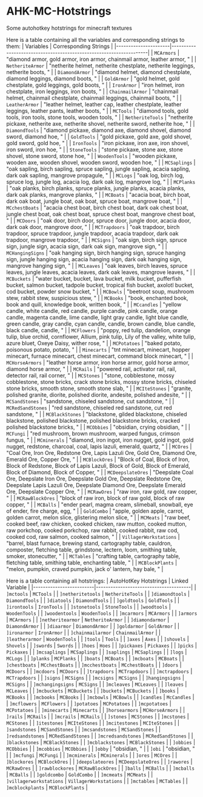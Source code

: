 # AHK-MC-Hotstrings
Some autohotkey hotstrings for minecraft textures

Here is a table containing all the variables and corresponding strings to them:
| Variables            | Corresponding Strings                                               |
|----------------------|--------------------------------------------------------------------|
| `MCArmors`           | "diamond armor, gold armor, iron armor, chainmail armor, leather armor, " |
| `NetheriteArmor`     | "netherite helmet, netherite chestplate, netherite leggings, netherite boots, " |
| `DiamondArmor`       | "diamond helmet, diamond chestplate, diamond leggings, diamond boots, " |
| `GoldArmor`          | "gold helmet, gold chestplate, gold leggings, gold boots, "           |
| `IronArmor`          | "iron helmet, iron chestplate, iron leggings, iron boots, "           |
| `ChainmailArmor`     | "chainmail helmet, chainmail chestplate, chainmail leggings, chainmail boots, " |
| `LeatherArmor`       | "leather helmet, leather cap, leather chestplate, leather leggings, leather pants, leather boots, " |
| `MCTools`            | "diamond tools, gold tools, iron tools, stone tools, wooden tools, " |
| `NetheriteTools`     | "netherite pickaxe, netherite axe, netherite shovel, netherite sword, netherite hoe, " |
| `DiamondTools`       | "diamond pickaxe, diamond axe, diamond shovel, diamond sword, diamond hoe, " |
| `GoldTools`          | "gold pickaxe, gold axe, gold shovel, gold sword, gold hoe, "           |
| `IronTools`          | "iron pickaxe, iron axe, iron shovel, iron sword, iron hoe, "           |
| `StoneTools`         | "stone pickaxe, stone axe, stone shovel, stone sword, stone hoe, "     |
| `WoodenTools`        | "wooden pickaxe, wooden axe, wooden shovel, wooden sword, wooden hoe, " |
| `MCSaplings`         | "oak sapling, birch sapling, spruce sapling, jungle sapling, acacia sapling, dark oak sapling, mangrove propagule, " |
| `MCLogs`             | "oak log, birch log, spruce log, jungle log, acacia log, dark oak log, mangrove log, " |
| `MCPlanks`           | "oak planks, birch planks, spruce planks, jungle planks, acacia planks, dark oak planks, mangrove planks, " |
| `MCBoats`            | "acacia boat, birch boat, dark oak boat, jungle boat, oak boat, spruce boat, mangrove boat, " |
| `MCchestBoats`       | "acacia chest boat, birch chest boat, dark oak chest boat, jungle chest boat, oak chest boat, spruce chest boat, mangrove chest boat, " |
| `MCDoors`            | "oak door, birch door, spruce door, jungle door, acacia door, dark oak door, mangrove door, " |
| `MCTrapdoors`        | "oak trapdoor, birch trapdoor, spruce trapdoor, jungle trapdoor, acacia trapdoor, dark oak trapdoor, mangrove trapdoor, " |
| `MCSigns`            | "oak sign, birch sign, spruce sign, jungle sign, acacia sign, dark oak sign, mangrove sign, " |
| `MCHangingSigns`     | "oak hanging sign, birch hanging sign, spruce hanging sign, jungle hanging sign, acacia hanging sign, dark oak hanging sign, mangrove hanging sign, " |
| `MCLeaves`           | "oak leaves, birch leaves, spruce leaves, jungle leaves, acacia leaves, dark oak leaves, mangrove leaves, " |
| `MCBuckets`          | "water bucket, bucket, lava bucket, milk bucket, pufferfish bucket, salmon bucket, tadpole bucket, tropical fish bucket, axolotl bucket, cod bucket, powder snow bucket, " |
| `MCBowls`            | "beetroot soup, mushroom stew, rabbit stew, suspicious stew, "       |
| `MCBooks`            | "book, enchanted book, book and quill, knowledge book, written book, " |
| `MCcandles`          | "yellow candle, white candle, red candle, purple candle, pink candle, orange candle, magenta candle, lime candle, light gray candle, light blue candle, green candle, gray candle, cyan candle, candle, brown candle, blue candle, black candle, candle, " |
| `MCFlowers`          | "poppy, red tulip, dandelion, orange tulip, blue orchid, cornflower, Allium, pink tulip, Lily of the valley, white tulip, azure bluet, Oxeye Daisy, wither rose, " |
| `MCPotatoes`         | "baked potato, poisonous potato, potato, "                           |
| `Minecarts`          | "tnt minecart, minecart, hopper minecart, furnace minecart, chest minecart, command block minecart, " |
| `MCHorseArmors`      | "leather horse armor, iron horse armor, gold horse armor, diamond horse armor, " |
| `MCRails`            | "powered rail, activator rail, rail, detector rail, rail corner, "    |
| `MCStones`           | "stone, cobblestone, mossy cobblestone, stone bricks, crack stone bricks, mossy stone bricks, chiseled stone bricks, smooth stone, smooth stone slab, " |
| `MCIteStones`        | "granite, polished granite, diorite, polished diorite, andesite, polished andesite, " |
| `MCSandStones`       | "sandstone, chiseled sandstone, cut sandstone, "                     |
| `MCRedSandStones`    | "red sandstone, chiseled red sandstone, cut red sandstone, "         |
| `MCBlackStones`      | "blackstone, gilded blackstone, chiseled blackstone, polished blackstone, polished blackstone bricks, cracked polished blackstone bricks, " |
| `MCObbies`           | "obsidian, crying obsidian, "                                       |
| `MCFungi`            | "red mushroom, brown mushroom, warped fungus, crimson fungus, "     |
| `MCminerals`         | "diamond, iron ingot, iron nugget, gold ingot, gold nugget, redstone, charcoal, coal, lapis lazuli, emerald, quartz, " |
| `MCOres`             | "Coal Ore, Iron Ore, Redstone Ore, Lapis Lazuli Ore, Gold Ore, Diamond Ore, Emerald Ore, Copper Ore, " |
| `MCBlockOres`        | "Block of Coal, Block of Iron, Block of Redstone, Block of Lapis Lazuli, Block of Gold, Block of Emerald, Block of Diamond, Block of Copper, " |
| `MCDeepslateOres`    | "Deepslate Coal Ore, Deepslate Iron Ore, Deepslate Gold Ore, Deepslate Redstone Ore, Deepslate Lapis Lazuli Ore, Deepslate Diamond Ore, Deepslate Emerald Ore, Deepslate Copper Ore, " |
| `MCRawOres`          | "raw iron, raw gold, raw copper, "                                   |
| `MCRawBlockOres`     | "block of raw iron, block of raw gold, block of raw copper, "        |
| `MCBalls`            | "ender pearl, magma cream, slimeball, snowball, eye of ender, fire charge, egg, " |
| `GoldCombo`          | "apple, golden apple, carrot, golden carrot, melon slice, glistering melon slice, " |
| `MCMeats`            | "raw beef, cooked beef, raw chicken, cooked chicken, raw mutton, cooked mutton, raw porkchop, cooked porkchop, raw rabbit, cooked rabbit, raw cod, cooked cod, raw salmon, cooked salmon, " |
| `VillagerWorkstations` | "barrel, blast furnace, brewing stand, cartography table, cauldron, composter, fletching table, grindstone, lectern, loom, smithing table, smoker, stonecutter, " |
| `MCTables`           | "crafting table, cartography table, fletching table, smithing table, enchanting table, " |
| `MCBlockPlants`      | "melon, pumpkin, craved pumpkin, jack o' lantern, hay bale, "       |


Here is a table containing all hotstrings:
| AutoHotKey Hotstrings   | Linked Variable                       |
|-------------------------|---------------------------------------|
| `]mctools`              | `MCTools`                             |
| `]netheritetools`       | `NetheriteTools`                      |
| `]diamondtools`         | `DiamondTools`                        |
| `]diatools`             | `DiamondTools`                        |
| `]goldtools`            | `GoldTools`                           |
| `]irontools`            | `IronTools`                           |
| `]stonetools`           | `StoneTools`                          |
| `]woodtools`            | `WoodenTools`                         |
| `]woodentools`          | `WoodenTools`                         |
| `]mcarmors`             | `MCArmors`                            |
| `]armors`               | `MCArmors`                            |
| `]netheritearmor`       | `NetheriteArmor`                      |
| `]diamondarmor`         | `DiamondArmor`                        |
| `]diaarmor`             | `DiamondArmor`                        |
| `]goldarmor`            | `GoldArmor`                           |
| `]ironarmor`            | `IronArmor`                           |
| `]chainmailarmor`       | `ChainmailArmor`                      |
| `]leatherarmor`         | `WoodenTools`                         |
| `]tools`                | `Tools`                               |
| `]axes`                 | `Axes`                                |
| `]shovels`              | `Shovels`                             |
| `]swords`               | `Swords`                              |
| `]hoes`                 | `Hoes`                                |
| `]pickaxes`             | `Pickaxes`                            |
| `]picks`                | `Pickaxes`                            |
| `]mcsaplings`           | `MCSaplings`                          |
| `]saplings`             | `MCSaplings`                          |
| `]logs`                 | `MCLogs`                              |
| `]planks`               | `MCPlanks`                            |
| `]boats`                | `MCBoats`                             |
| `]mcboats`              | `MCBoats`                             |
| `]chestboats`           | `MCchestBoats`                        |
| `]mcchestboats`         | `MCchestBoats`                        |
| `]doors`                | `MCDoors`                             |
| `]mcdoors`              | `MCDoors`                             |
| `]trapdoors`            | `MCTrapdoors`                         |
| `]mctrapdoors`          | `MCTrapdoors`                         |
| `]signs`                | `MCSigns`                             |
| `]mcsigns`              | `MCSigns`                             |
| `]hangingsigns`         | `MCSigns`                             |
| `]mchangingsigns`       | `MCSigns`                             |
| `]mcleaves`             | `MCLeaves`                            |
| `]leaves`               | `MCLeaves`                            |
| `]mcbuckets`            | `MCBuckets`                           |
| `]buckets`              | `MCBuckets`                           |
| `]books`                | `MCBooks`                             |
| `]mcbooks`              | `MCBooks`                             |
| `]mcbowls`              | `MCBowls`                             |
| `]candles`              | `McCandles`                           |
| `]mcflowers`            | `MCFlowers`                           |
| `]potatoes`             | `MCPotatoes`                          |
| `]mcpotatoes`           | `MCPotatoes`                          |
| `]minecarts`            | `Minecarts`                           |
| `]horsearmors`          | `MCHorseArmors`                       |
| `]rails`                | `MCRails`                             |
| `]mcrails`              | `MCRails`                             |
| `]stones`               | `MCStones`                            |
| `]mcstones`             | `MCStones`                            |
| `]itestones`            | `MCIteStones`                         |
| `]mcitestones`          | `MCIteStones`                         |
| `]sandstones`           | `MCSandStones`                        |
| `]mcsandstones`         | `MCSandStones`                        |
| `]redsandstones`        | `MCRedSandStones`                     |
| `]mcredsandstones`      | `MCRedSandStones`                     |
| `]blackstones`          | `MCBlackStones`                       |
| `]mcblackstones`        | `MCBlackStones`                       |
| `]obbies`               | `MCObbies`                            |
| `]mcobbies`             | `MCObbies`                            |
| `]obby`                 | "obsidian, "                          |
| `]obi`                  | "obsidian, "                          |
| `]mcfungi`              | `MCFungi`                             |
| `]mcminerals`           | `MCminerals`                          |
| `]ores`                 | `MCOres`                              |
| `]blockores`            | `MCBlockOres`                         |
| `]deepslateores`        | `MCDeepslateOres`                     |
| `]rawores`              | `MCRawOres`                           |
| `]rawblockores`         | `MCRawBlockOres`                      |
| `]balls`                | `MCBalls`                             |
| `]mcballs`              | `MCBalls`                             |
| `]goldcombo`            | `GoldCombo`                           |
| `]mcmeats`              | `MCMeats`                             |
| `]villagerworkstations` | `VillagerWorkstations`                |
| `]mctables`             | `MCTables`                            |
| `]mcblockplants`        | `MCBlockPlants`                       |
